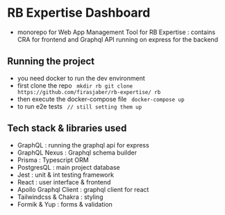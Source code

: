 # RB Expertise Dashboard

- monorepo for Web App Management Tool for RB Expertise : contains CRA for frontend and Graphql API running on express for the backend

## Running the project

- you need docker to run the dev environment
- first clone the repo
  ` mkdir rb git clone https://github.com/firasjaber/rb-expertise/ rb`
- then execute the docker-compose file
  ` docker-compose up`
- to run e2e tests
  ` // still setting them up`

## Tech stack & libraries used

- GraphQL : running the graphql api for express
- GraphQL Nexus : Graphql schema builder
- Prisma : Typescript ORM
- PostgresQL : main project database
- Jest : unit & int testing framework
- React : user interface & frontend
- Apollo Graphql Client : graphql client for react
- Tailwindcss & Chakra : styling
- Formik & Yup : forms & validation
